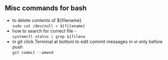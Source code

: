    
## Misc commands for bash
- to delete contents of ${filename}\
`sudo cat /dev/null > ${filename}`
- how to search for correct file - \
`systemctl status | grep ${filena`
- in git click Terminal at bottom to edit commit messages in vi only before push\
`git commit --amend`